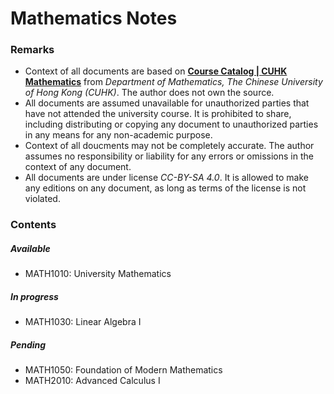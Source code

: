 # Mathematics Notes
### Remarks
- Context of all documents are based on [**Course Catalog | CUHK Mathematics**](https://www.math.cuhk.edu.hk/course) from *Department of Mathematics, The Chinese University of Hong Kong (CUHK)*. The author does not own the source.
- All documents are assumed unavailable for unauthorized parties that have not attended the university course. It is prohibited to share, including distributing or copying any document to unauthorized parties in any means for any non-academic purpose.
- Context of all doucments may not be completely accurate. The author assumes no responsibility or liability for any errors or omissions in the context of any document.
- All documents are under license *CC-BY-SA 4.0*. It is allowed to make any editions on any document, as long as terms of the license is not violated.

### Contents
##### Available
- MATH1010: University Mathematics

##### In progress
- MATH1030: Linear Algebra I

##### Pending
- MATH1050: Foundation of Modern Mathematics
- MATH2010: Advanced Calculus I
